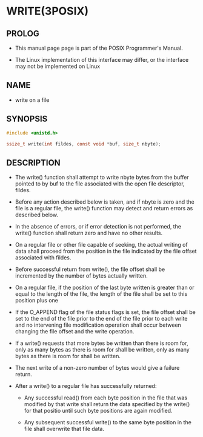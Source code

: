 # WRITE(3POSIX)

## PROLOG

- This manual page page is part of the POSIX Programmer's Manual.

- The Linux implementation of this interface may differ, or the interface may not be implemented on Linux

## NAME

- write on a file

## SYNOPSIS

```c
#include <unistd.h>

ssize_t write(int fildes, const void *buf, size_t nbyte);
```

## DESCRIPTION

- The write() function shall attempt to write nbyte bytes from the buffer pointed to by buf to the file associated with the open file descriptor, fildes.

- Before any action described below is taken, and if nbyte is zero and the file is a regular file, the write() function may detect and return errors as described below.

- In the absence of errors, or if error detection is not performed, the write() function shall return zero and have no other results.

- On a regular file or other file capable of seeking, the actual writing of data shall proceed from the position in the file indicated by the file offset associated with fildes.

- Before successful return from write(), the file offset shall be incremented by the number of bytes actually written.

- On a regular file, if the position of the last byte written is greater than or equal to the length of the file, the length of the file shall be set to this position plus one

- If the O_APPEND flag of the file status flags is set, the file offset shall be set to the end of the file prior to the end of the file prior to each write and no intervening file modification operation shall occur between changing the file offset and the write operation.

- If a write() requests that more bytes be written than there is room for, only as many bytes as there is room for shall be written, only as many bytes as there is room for shall be written.

- The next write of a non-zero number of bytes would give a failure return.

- After a write() to a regular file has successfully returned:

	- Any successful read() from each byte position in the file that was modified by that write shall return the data specified by the write() for that positio until such byte positions are again modified.

	- Any subsequent successful write() to the same byte position in the file shall overwrite that file data.
